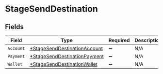 # StageSendDestination


## Fields

| Field                                                                              | Type                                                                               | Required                                                                           | Description                                                                        |
| ---------------------------------------------------------------------------------- | ---------------------------------------------------------------------------------- | ---------------------------------------------------------------------------------- | ---------------------------------------------------------------------------------- |
| `Account`                                                                          | [*StageSendDestinationAccount](../../models/shared/stagesenddestinationaccount.md) | :heavy_minus_sign:                                                                 | N/A                                                                                |
| `Payment`                                                                          | [*StageSendDestinationPayment](../../models/shared/stagesenddestinationpayment.md) | :heavy_minus_sign:                                                                 | N/A                                                                                |
| `Wallet`                                                                           | [*StageSendDestinationWallet](../../models/shared/stagesenddestinationwallet.md)   | :heavy_minus_sign:                                                                 | N/A                                                                                |